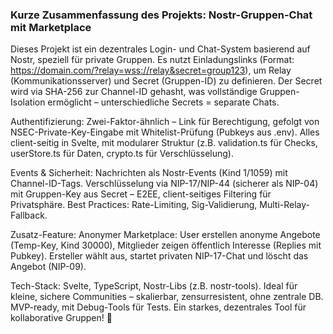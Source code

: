 ### Kurze Zusammenfassung des Projekts: Nostr-Gruppen-Chat mit Marketplace

Dieses Projekt ist ein dezentrales Login- und Chat-System basierend auf Nostr, speziell für private Gruppen. Es nutzt Einladungslinks (Format: https://domain.com/?relay=wss://relay&secret=group123), um Relay (Kommunikationsserver) und Secret (Gruppen-ID) zu definieren. Der Secret wird via SHA-256 zur Channel-ID gehasht, was vollständige Gruppen-Isolation ermöglicht – unterschiedliche Secrets = separate Chats.

Authentifizierung: Zwei-Faktor-ähnlich – Link für Berechtigung, gefolgt von NSEC-Private-Key-Eingabe mit Whitelist-Prüfung (Pubkeys aus .env). Alles client-seitig in Svelte, mit modularer Struktur (z.B. validation.ts für Checks, userStore.ts für Daten, crypto.ts für Verschlüsselung).

Events & Sicherheit: Nachrichten als Nostr-Events (Kind 1/1059) mit Channel-ID-Tags. Verschlüsselung via NIP-17/NIP-44 (sicherer als NIP-04) mit Gruppen-Key aus Secret – E2EE, client-seitiges Filtering für Privatsphäre. Best Practices: Rate-Limiting, Sig-Validierung, Multi-Relay-Fallback.

Zusatz-Feature: Anonymer Marketplace: User erstellen anonyme Angebote (Temp-Key, Kind 30000), Mitglieder zeigen öffentlich Interesse (Replies mit Pubkey). Ersteller wählt aus, startet privaten NIP-17-Chat und löscht das Angebot (NIP-09).

Tech-Stack: Svelte, TypeScript, Nostr-Libs (z.B. nostr-tools). Ideal für kleine, sichere Communities – skalierbar, zensurresistent, ohne zentrale DB. MVP-ready, mit Debug-Tools für Tests. Ein starkes, dezentrales Tool für kollaborative Gruppen! 🚀